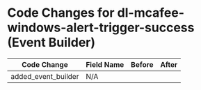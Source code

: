 # Code Changes for dl-mcafee-windows-alert-trigger-success (Event Builder)

| Code Change | Field Name | Before | After |
|-------------|------------|--------|-------|
| added_event_builder | N/A |  |  |